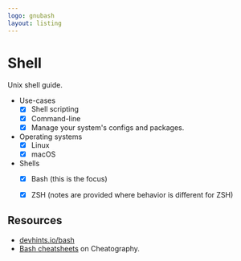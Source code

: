 ```yaml
---
logo: gnubash
layout: listing
---
```

# Shell

Unix shell guide.

- Use-cases
    - [x] Shell scripting
    - [x] Command-line
    - [x] Manage your system's configs and packages.
- Operating systems
    - [x] Linux
    - [x] macOS
- Shells
    - [x] Bash (this is the focus)
    - [x] ZSH (notes are provided where behavior is different for ZSH) 


## Resources

- [devhints.io/bash](https://devhints.io/bash)
- [Bash cheatsheets](https://cheatography.com/tag/bash/) on Cheatography.
